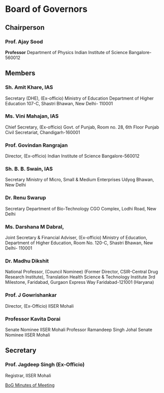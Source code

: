 # Board of Governors

## Chairperson

### Prof. Ajay Sood

**Professor**
Department of Physics
Indian Institute of Science
Bangalore- 560012

## Members

### Sh. Amit Khare, IAS 
Secretary (DHE), (Ex-officio)
Ministry of Education
Department of Higher Education
107-C, Shastri Bhawan,
New Delhi- 110001

### Ms. Vini Mahajan, IAS
Chief Secretary, (Ex-officio)
Govt. of Punjab,
Room no. 28, 6th Floor
Punjab Civil Secretariat,
Chandigarh-160001

### Prof. Govindan Rangrajan
Director, (Ex-officio)
Indian Institute of Science
Bangalore-560012

### Sh. B. B. Swain, IAS
Secretary
Ministry of Micro, Small & Medium Enterprises
Udyog Bhawan, New Delhi

### Dr. Renu Swarup
Secretary
Department of Bio-Technology
CGO Complex, Lodhi Road, New Delhi

### Ms. Darshana M Dabral,
Joint Secretary & Financial Adviser, (Ex-officio)
Ministry of Education,
Department of Higher Education,
Room No. 120-C, Shastri Bhawan,
New Delhi- 110001

### Dr. Madhu Dikshit
National Professor, (Council Nominee)
(Former Director, CSIR-Central Drug Research Institute),
Translation Health Science & Technology Institute
3rd Milestone, Faridabad, Gurgaon Express Way
Faridabad-121001 (Haryana)

### Prof. J Gowrishankar
Director, (Ex-Officio)
IISER Mohali

### Professor Kavita Dorai
Senate Nominee
IISER Mohali
Professor Ramandeep Singh Johal
Senate Nominee
IISER Mohali


## Secretary

### Prof. Jagdeep Singh (Ex-Officio)
Registrar, IISER Mohali

[BoG Minutes of Meeting](/archive/bog-mom)
